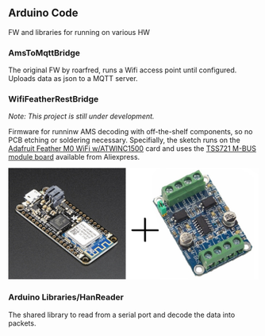 ## Arduino Code

FW and libraries for running on various HW

### AmsToMqttBridge

The original FW by roarfred, runs a Wifi access point until configured. Uploads data as json to a MQTT server.

### WifiFeatherRestBridge

_Note: This project is still under development._

Firmware for runninw AMS decoding with off-the-shelf components, so no PCB etching or soldering necessary. Specifially,
the sketch runs on the [Adafruit Feather M0 WiFi w/ATWINC1500](https://www.adafruit.com/product/3010) card and uses the
[TSS721 M-BUS module board](https://www.aliexpress.com/item/TSS721/32751482255.html) available from Aliexpress.

![FeatherMbus](/Debugging/Documentation/feather_3010-00_mbus_slave.jpg)


### Arduino Libraries/HanReader

The shared library to read from a serial port and decode the data into packets.


